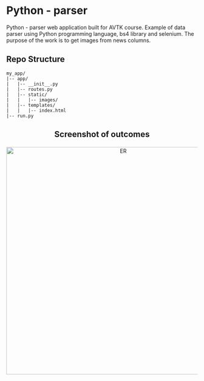 # Python - parser
Python - parser web application built for AVTK course. Example of data parser using Python programming language, bs4 library and selenium. The purpose of the work is to get images from news columns.
## Repo Structure
```
my_app/
|-- app/
|   |-- __init__.py
|   |-- routes.py
|   |-- static/
|   |   |-- images/
|   |-- templates/
|   |   |-- index.html
|-- run.py

```
## <p align="center">Screenshot of outcomes</p>
<p align="center"><img src="https://github.com/bogdanvyzhlov/bachelor_dl/app/static/outcome.png" alt="ER" width="600"/></p>

